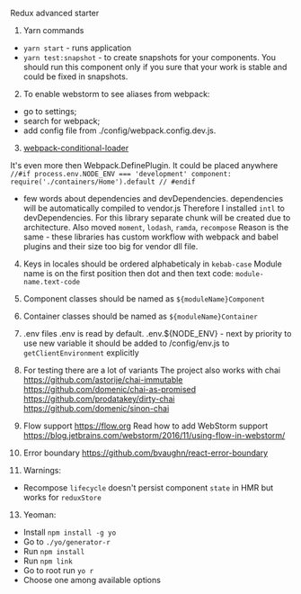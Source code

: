 Redux advanced starter

1. Yarn commands
- `yarn start` - runs application
- `yarn test:snapshot` - to create snapshots for your components.
  You should run this component only if you sure that your work is stable
  and could be fixed in snapshots.

2. To enable webstorm to see aliases from webpack:
 - go to settings;
 - search for webpack;
 - add config file from ./config/webpack.config.dev.js.

3. [webpack-conditional-loader](https://github.com/caiogondim/webpack-conditional-loader)

  It's even more then Webpack.DefinePlugin.
  It could be placed anywhere
    ```
    //#if process.env.NODE_ENV === 'development'
      component: require('./containers/Home').default
    // #endif
    ```

- few words about dependencies and devDependencies.
    dependencies will be automatically compiled to vendor.js
    Therefore I installed `intl` to devDependencies.
    For this library separate chunk will be created due to
    architecture.
    Also moved `moment`, `lodash`, `ramda`, `recompose`
    Reason is the same - these libraries has custom workflow with
    webpack and babel plugins
    and their size too big for vendor dll file.

4. Keys in locales should be ordered alphabeticaly in `kebab-case`
    Module name is on the first position then dot and then text code:
    `module-name.text-code`

5. Component classes should be named as `${moduleName}Component`
6. Container classes should be named as `${moduleName}Container`

7. .env files
.env is read by default.
.env.${NODE_ENV} - next by priority
to use new variable it should be added to /config/env.js to
`getClientEnvironment` explicitly

8. For testing there are a lot of variants
The project also works with chai
https://github.com/astorije/chai-immutable
https://github.com/domenic/chai-as-promised
https://github.com/prodatakey/dirty-chai
https://github.com/domenic/sinon-chai

9. Flow support
https://flow.org
Read how to add WebStorm support
https://blog.jetbrains.com/webstorm/2016/11/using-flow-in-webstorm/

10. Error boundary
https://github.com/bvaughn/react-error-boundary

11. Warnings:
- Recompose `lifecycle` doesn't persist component `state` in HMR
  but works for `reduxStore`
  
13. Yeoman:
- Install `npm install -g yo`
- Go to `./yo/generator-r`
- Run `npm install`
- Run `npm link`
- Go to root run `yo r`
- Choose one among available options
